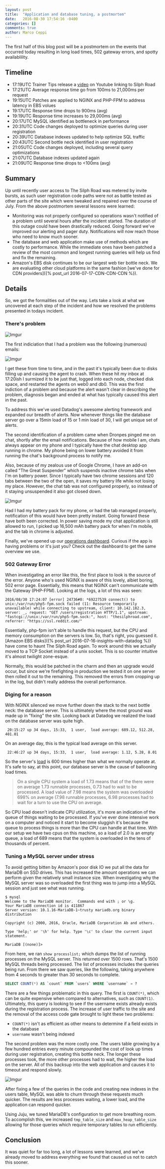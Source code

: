 ```yaml
---
layout: post
title:  "Application and database tuning, a postmortem"
date:   2016-08-30 17:54:16 -0400
categories: []
comments: true
author: Marco Ceppi
---
```


The first half of this blog post will be a postmortem on the events that occurred today resulting in long load times, 502 gateway errors, and spotty availablility.

## Timeline

 - 17:19UTC Trainer Tips release a [video](https://www.youtube.com/watch?v=bLhwgS9LzVo) on Youtube linking to Silph Road
 - 17:21UTC Average response time go from 100ms to 21,000ms per request
 - 19:15UTC Patches are applied to NGINX and PHP-FPM to address latency in EBS volues
 - 19:17UTC Response time drops to 900ms (avg)
 - 19:19UTC Response time increases to 29,000ms (avg)
 - 20:17UTC MySQL identified as bottleneck in performance
 - 20:31UTC Code changes deployed to optimize queries during user registration
 - 20:39UTC Database indexes updated to help optimize SQL traffic
 - 20:43UTC Second bottle neck identified in user registration
 - 21:05UTC Code changes deployed, including several query optimizations
 - 21:07UTC Database indexes updated again
 - 21:09UTC Response time drops to <100ms (avg)

## Summary

Up until recently user access to The Silph Road was metered by invite bursts, as such user registration code paths were not as battle tested as other parts of the site which were tweaked and repaired over the course of July. From the above postmortem several lessons were learned:

 * Monitoring was not properly configured so operations wasn't notified of a problem until several hours after the incident started. The duration of this outage could have been drastically reduced. Going forward we've improved our alerting and pager duty. Notifications will now reach those who need to know much sooner.
 * The database and web application make use of methods which are costly to performance. While the immediate ones have been patched a review of the most common and longest running queries will help us find and fix the remaining.
 * Amazon's EBS disk continues to be our largest web tier bottle neck. We are evaluating other cloud platforms in the same fashion [we've done for CDN providers]({% post_url 2016-07-17-CDN-CDN-CDN %}).

## Details

So, we got the formalities out of the way. Lets take a look at what we uncovered at each step of the incident and how we resolved the problems presented in todays incident.

### There's problem

![Imgur](http://i.imgur.com/wZ9n3C9.png)

The first indiciation that I had a problem was the following (numerous) emails:

![Imgur](http://i.imgur.com/0Bt5u6Y.png)

I get these from time to time, and in the past it's typically been due to disks filling up and causing the agent to crash. When these hit my inbox at 17:20ish I surmized it to be just that, logged into each node, checked disk space, and restarted the agents on web0 and db0. This was the first indiction of a problem and because the alert wasn't clear in describing the problem, diagnosis began and ended at what has typically caused this alert in the past.

To address this we've used Datadog's awesome alerting framework and expanded our breadth of alerts. Now whenever things like the database server go over a 15min load of 15 or 1 min load of 30, I will get unique set of alerts.

The second identification of a problem came when Dronpes pinged me on chat, shortly after the email notifications. Because of how mobile I am, chats always appear on my phone and I typically have the chat desktop app running in chrome. My phone being on lower battery avoided it from running the chat's background process to notify me.

Also, because of my zealous use of Google Chrome, I have an add-on called "The Great Suspender" which suspends inactive chrome tabs when I'm on battery power. Since I typically have two chrome sessions and 120 tabs between the two of the open, it saves my battery life while not losing my place. However, the chat tab was not configured properly, so instead of it staying unsuspended it also got closed down.

![Imgur](http://i.imgur.com/ltXyrEL.png)

Had I had my battery pack for my phone, or had the tab managed properly, notification of this would have been pretty instant. Going forward these have both been corrected. In power saving mode my chat application is still allowed to run, I picked up 16,500 mAh battery pack for when I'm mobile, and the tab in chrome is adjusted.

Finally, we've opened up our [operations dashboard](https://p.datadoghq.com/sb/a42d80f38-e1f5b6fc5e?tv_mode=true). Curious if the app is having problems or it's just you? Check out the dashboard to get the same overview we use.

### 502 Gateway Error

When investigating an error like this, the first place to look is the source of the error. Anyone who's used NGINX is aware of this lovely, albiet boring, 502 error page. Essentially, this means that NGINX can't communicate with the Gateway (PHP-FPM). Looking at the logs, a lot of this was seen:

```
2016/08/30 17:24:07 [error] 24736#0: *69227539 connect() to unix:/var/run/php5-fpm.sock failed (11: Resource temporarily unavailable) while connecting to upstream, client: 10.142.182.3, server: _, request: "GET /users/registration HTTP/1.1", upstream: "fastcgi://unix:/var/run/php5-fpm.sock:", host: "thesilphroad.com", referrer: "https://ssl.reddit.com/"
```

Essentially, php-fpm isn't able to handle this request, but the CPU and memory consumption on the servers is low. So, that's right, you guessed it. [Amazon EBS disks]({% post_url 2016-07-16-insights-with-datadog %}) have come to haunt The Silph Road again. To work around this we actually moved to a TCP Socket instead of a unix socket. This is so counter intuitive it's almost twilight zone-esque.

Normally, this would be patched in the charm and then an upgrade would occur, but since we're firefighting in production we tested it on one server then rolled it out to the remaining. This removed the errors from cropping up in the log, but didn't really address the overall performance.

### Diging for a reason

With NGINX silenced we move further down the stack to the next bottle neck: the database server. This is ultimately where the most ground was made up in "fixing" the site. Looking back at Datadog we realized the load on the database server was quite high.

```
 20:15:27 up 34 days, 15:33,  1 user,  load average: 689.12, 512.28, 401.01
```

On an average day, this is the typical load average on this server.

```
 22:46:27 up 34 days, 15:33,  1 user,  load average: 1.12, 5.28, 8.01
```

So the server's [load](https://en.wikipedia.org/wiki/Load_(computing)) is 600 times higher than what we normally operate at. It's safe to say, at this point, our database server is the cause of ballooning load times.

> On a single CPU system a load of 1.73 means that of the there were on average 1.73 runnable processes, 0.73 had to wait to be processed. A load value of 7.98 means the system was overloaded 698% on average (7.98 runnable processes, 6.98 processes had to wait for a turn to use the CPU on average.

So CPU load doesn't indicate CPU utilization, it's more an indication of the queue of things waiting to be processed. If you've ever done intensive work on a computer and noticed it start to become sluggish it's because the queue to process things is more than the CPU can handle at that time. With our setup we have two cpus on this machine, so a load of 2.0 is an empty queue, a load of 689 means that the system is overloaded in the tens of thousands of percent.

### Tuning a MySQL server under stress

To avoid getting bitten by Amazon's poor disk IO we put all the data for MariaDB on SSD drives. This has increased the amount operations we can perform given the relatively small instance size. When investigating why the MySQL server was so overloaded the first thing was to jump into a MySQL session and just see what was running.

```
$ mysql
Welcome to the MariaDB monitor.  Commands end with ; or \g.
Your MariaDB connection id is 411867
Server version: 10.1.16-MariaDB-1~trusty mariadb.org binary distribution

Copyright (c) 2000, 2016, Oracle, MariaDB Corporation Ab and others.

Type 'help;' or '\h' for help. Type '\c' to clear the current input statement.

MariaDB [(none)]>
```

From here, we ran `show processlist;` which dumps the list of running processes on the MySQL server. This returned over 1500 rows. That's 1500 MySQL threads being processed. The list of processes includes the queries being run. From there we saw queries, like the following, taking anywhere from 4 seconds to greater than 30 seconds to complete.

```sql
SELECT COUNT(*) AS `count` FROM `users` WHERE `username` = ?
```

There are a few things problematic in this query. The first is `COUNT(*)`, which can be quite expensive when compared to alternatives, such as `COUNT(1)`. Ultimately, this query is looking to see if the username exists already exists during the registration process. The increase of user traffic to the site and the removal of the access code gate brought to light these two problems:

 * `COUNT(*)` isn't as efficient as other means to determine if a field exists in the database
 * `username` wasn't being indexed

The second problem was the more costly one. The users table growing by a few hundred entries every minute compounded the cost of look up times during user registration, creating this bottle neck. The longer these processes took, the more other processes had to wait, the higher the load on the server. All of this backsup into the web application and causes it to timeout and respond slowly.

![Imgur](http://i.imgur.com/eQScTL5.png)

After fixing a few of the queries in the code and creating new indexes in the users table, MySQL was able to churn through these requests much quicker. The results are less processes waiting, a lower load, and the application can respond quicker.

Using Juju, we tuned MariaDB's configuration to get more breathing room. To accomplish this, we increased `tmp_table_size` and `max_heap_table_size` allowing for those queries which require temporary tables to run efficiently.

## Conclusion

It was quiet for far too long, a lot of lessons were learned, and we've already moved to address everything we found that caused us not to catch this sooner.
